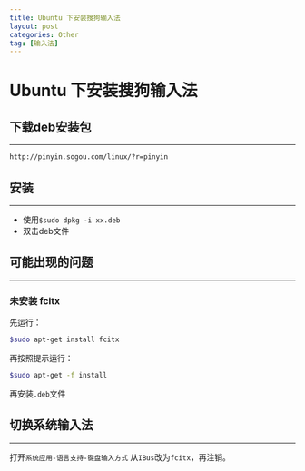 ```yaml
---
title: Ubuntu 下安装搜狗输入法
layout: post
categories: Other
tag: [输入法]
---
```


# Ubuntu 下安装搜狗输入法

## 下载deb安装包
***
```bash
http://pinyin.sogou.com/linux/?r=pinyin
```
## 安装
***
* 使用`$sudo dpkg -i xx.deb`
* 双击deb文件

## 可能出现的问题
***
### 未安装 fcitx
先运行：
```bash
$sudo apt-get install fcitx
```
再按照提示运行：
```bash
$sudo apt-get -f install
```
再安装`.deb`文件
## 切换系统输入法
***
打开`系统应用-语言支持-键盘输入方式` 从`IBus`改为`fcitx`，再注销。

